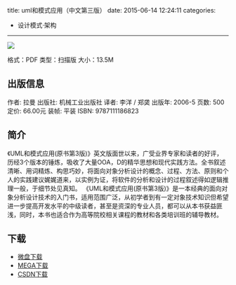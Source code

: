 title: uml和模式应用（中文第三版）
date: 2015-06-14 12:24:11
categories:
  - 设计模式·架构
---

![](http://img3.douban.com/lpic/s1919002.jpg)

格式：PDF
类型：扫描版
大小：13.5M

<!--more-->

## 出版信息 ##

作者: 拉曼 
出版社: 机械工业出版社
译者: 李洋 / 郑䶮 
出版年: 2006-5
页数: 500
定价: 66.00元
装帧: 平装
ISBN: 9787111186823

## 简介 ##

《UML和模式应用(原书第3版)》英文版面世以来，广受业界专家和读者的好评，历经3个版本的锤炼，吸收了大量OOA，D的精华思想和现代实践方法。全书叙述清晰、用词精炼、构思巧妙，将面向对象分析设计的概念、过程、方法、原则和个人的实践建议娓娓道来，以实例为证，将软件的分析和设计的过程叙述得如逻辑推理一般，于细节处见真知。
《UML和模式应用(原书第3版)》是一本经典的面向对象分析设计技术的入门书，适用范围广泛，从初学者到有一定对象技术知识但希望进一步提高开发水平的中级读者，甚至是资深的专业人员，都可以从本书获益匪浅，同时，本书也适合作为高等院校相关课程的教材和各类培训班的辅导教材。

## 下载 ##

+ [微盘下载](http://vdisk.weibo.com/s/aADaW4YRFkuH3)
+ [MEGA下载](https://mega.co.nz/#!3EsT2Kaa!9Qrt6cDcGv4Dv18ghBQ6uebCOD-seYzf8uWt6UknlSE)
+ [CSDN下载](http://download.csdn.net/detail/wizardforcel/8804551)